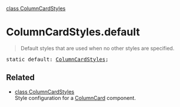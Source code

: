 [class ColumnCardStyles](ColumnCardStyles.md)

# ColumnCardStyles.default

> Default styles that are used when no other styles are specified.

<pre class="docgen_signature">static default: <a href="ColumnCardStyles.md">ColumnCardStyles</a>;</pre>

## Related

- [<!--{ref:class}-->class ColumnCardStyles](ColumnCardStyles.md) \
    Style configuration for a [ColumnCard](ColumnCard.md) component.
